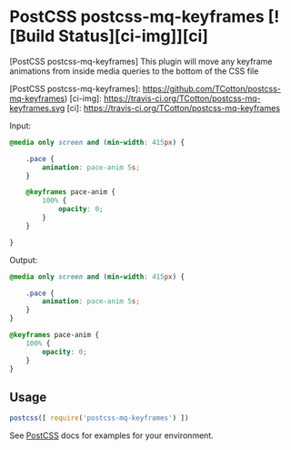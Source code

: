 # PostCSS postcss-mq-keyframes [![Build Status][ci-img]][ci]

[PostCSS postcss-mq-keyframes] This plugin will move any keyframe animations from inside media queries to the bottom of the CSS file

[PostCSS postcss-mq-keyframes]: https://github.com/TCotton/postcss-mq-keyframes)
[ci-img]: https://travis-ci.org/TCotton/postcss-mq-keyframes.svg
[ci]: https://travis-ci.org/TCotton/postcss-mq-keyframes


Input:

```css
@media only screen and (min-width: 415px) {

    .pace {
        animation: pace-anim 5s;
    }

    @keyframes pace-anim {
        100% {
            opacity: 0;
        }
    }

}
```

Output:

```css
@media only screen and (min-width: 415px) {

    .pace {
        animation: pace-anim 5s;
    }
}

@keyframes pace-anim {
    100% {
        opacity: 0;
    }
}
```

## Usage

```js
postcss([ require('postcss-mq-keyframes') ])
```

See [PostCSS](https://github.com/postcss/postcss) docs for examples for your environment.